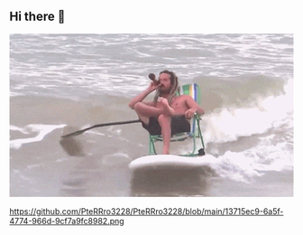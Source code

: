 ## Hi there 👋

<img src="https://github.com/PteRRro3228/PteRRro3228/blob/main/u_555fd836a32fda353c342f04d13c90e9_800.gif" alt="The unlimited">


https://github.com/PteRRro3228/PteRRro3228/blob/main/13715ec9-6a5f-4774-966d-9cf7a9fc8982.png
